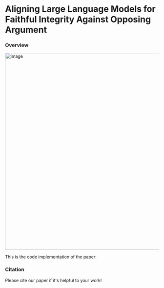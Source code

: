 # Aligning Large Language Models for Faithful Integrity Against Opposing Argument
### Overview
<img width="643" alt="image" src="https://github.com/user-attachments/assets/48bc4832-f64f-489a-9a1a-9ec24039598f" />

This is the code implementation of the paper: 

### Citation
Please cite our paper if it's helpful to your work!
